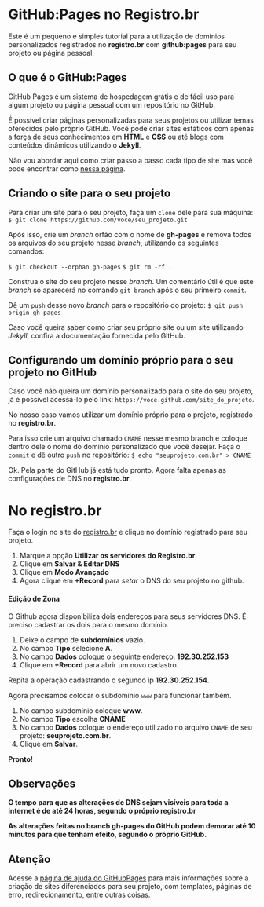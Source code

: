# GitHub:Pages no Registro.br

Este é um pequeno e simples tutorial para a utilização de domínios personalizados registrados no **registro.br** com **github:pages** para seu projeto ou página pessoal.

## O que é o GitHub:Pages

GitHub Pages é um sistema de hospedagem grátis e de fácil uso para algum projeto ou página pessoal com um repositório no GitHub.

É possível criar páginas personalizadas para seus projetos ou utilizar temas oferecidos pelo próprio GitHub. Você pode criar sites estáticos com apenas a força de seus conhecimentos em **HTML** e **CSS** ou até blogs com conteúdos dinâmicos utilizando o **Jekyll**.

Não vou abordar aqui como criar passo a passo cada tipo de site mas você pode encontrar como [nessa página](https://help.github.com/categories/20/articles).

## Criando o site para o seu projeto

Para criar um site para o seu projeto, faça um `clone` dele para sua máquina:
`$ git clone https://github.com/voce/seu_projeto.git`

Após isso, crie um _branch_ orfão com o nome de **gh-pages** e remova todos os arquivos do seu projeto nesse _branch_, utilizando os seguintes comandos:

`$ git checkout --orphan gh-pages`
`$ git rm -rf .`

Construa o site do seu projeto nesse _branch_. Um comentário útil é que este _branch_ só aparecerá no comando `git branch` após o seu primeiro `commit`.

Dê um `push` desse novo _branch_ para o repositório do projeto:
`$ git push origin gh-pages`

Caso você queira saber como criar seu próprio site ou um site utilizando _Jekyll_, confira a documentação fornecida pelo GitHub.

## Configurando um domínio próprio para o seu projeto no GitHub

Caso você não queira um domínio personalizado para o site do seu projeto, já é possível acessá-lo pelo link: `https://voce.github.com/site_do_projeto`.

No nosso caso vamos utilizar um domínio próprio para o projeto, registrado no **registro.br**.

Para isso crie um arquivo chamado `CNAME` nesse mesmo branch e coloque dentro dele o nome do domínio personalizado que você desejar. Faça o `commit` e dê outro `push` no repositório:
`$ echo "seuprojeto.com.br" > CNAME`

Ok. Pela parte do GitHub já está tudo pronto. Agora falta apenas as configurações de DNS no **registro.br**.

# No registro.br

Faça o login no site do [registro.br](http://www.registro.br) e clique no domínio registrado para seu projeto.

1. Marque a opção **Utilizar os servidores do Registro.br**
2. Clique em **Salvar & Editar DNS**
3. Clique em **Modo Avançado**
4. Agora clique em **+Record** para _setar_ o DNS do seu projeto no github.

#### Edição de Zona

O Github agora disponibiliza dois endereços para seus servidores DNS. É preciso cadastrar os dois para o mesmo domínio.

1. Deixe o campo de **subdomínios** vazio.
2. No campo **Tipo** selecione **A**.
3. No campo **Dados** coloque o seguinte endereço: **192.30.252.153**
4. Clique em **+Record** para abrir um novo cadastro.

Repita a operação cadastrando o segundo ip **192.30.252.154**.

Agora precisamos colocar o subdomínio `www` para funcionar também.

1. No campo subdomínio coloque **www**.
2. No campo **Tipo** escolha **CNAME**
3. No campo **Dados** coloque o endereço utilizado no arquivo `CNAME` de seu projeto: **seuprojeto.com.br**.
4. Clique em **Salvar**.

**Pronto!**

## Observações

**O tempo para que as alterações de DNS sejam visíveis para toda a internet é de até 24 horas, segundo o próprio registro.br**

**As alterações feitas no branch gh-pages do GitHub podem demorar até 10 minutos para que tenham efeito, segundo o próprio GitHub.**

## Atenção

Acesse a [página de ajuda do GitHubPages](https://help.github.com/categories/20/articles) para mais informações sobre a criação de sites diferenciados para seu projeto, com templates, páginas de erro, redirecionamento, entre outras coisas.
